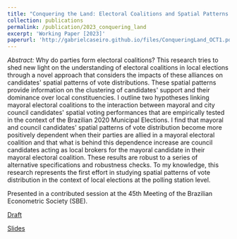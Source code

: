 ```yaml
---
title: "Conquering the Land: Electoral Coalitions and Spatial Patterns of Vote in Brazilian Municipal Elections"
collection: publications
permalink: /publication/2023_conquering_land
excerpt: 'Working Paper [2023]'
paperurl: 'http://gabrielcaseiro.github.io/files/ConqueringLand_OCT1.pdf'
---
```

*Abstract:* Why do parties form electoral coalitions? This research tries to shed new light on the understanding of electoral coalitions in local elections through a novel approach that considers the impacts of these alliances on candidates' spatial patterns of vote distributions. These spatial patterns provide information on the clustering of candidates' support and their dominance over local constituencies. I outline two hypotheses linking mayoral electoral coalitions to the interaction between mayoral and city council candidates' spatial voting performances that are empirically tested in the context of the Brazilian 2020 Municipal Elections. I find that mayoral and council candidates' spatial patterns of vote distribution become more positively dependent when their parties are allied in a mayoral electoral coalition and that what is behind this dependence increase are council candidates acting as local brokers for the mayoral candidate in their mayoral electoral coalition. These results are robust to a series of alternative specifications and robustness checks. To my knowledge, this research represents the first effort in studying spatial patterns of vote distribution in the context of local elections at the polling station level. 

Presented in a contributed session at the 45th Meeting of the Brazilian Econometric Society (SBE).

[Draft](http://gabrielcaseiro.github.io/files/ConqueringLand_OCT1.pdf)

[Slides](http://gabrielcaseiro.github.io/files/ConqueringLand_Slides_DEC13.pdf)

